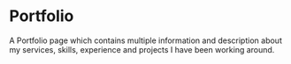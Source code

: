 # Portfolio
A Portfolio page which contains multiple information and description about my services, skills, experience and projects I have been working around.
